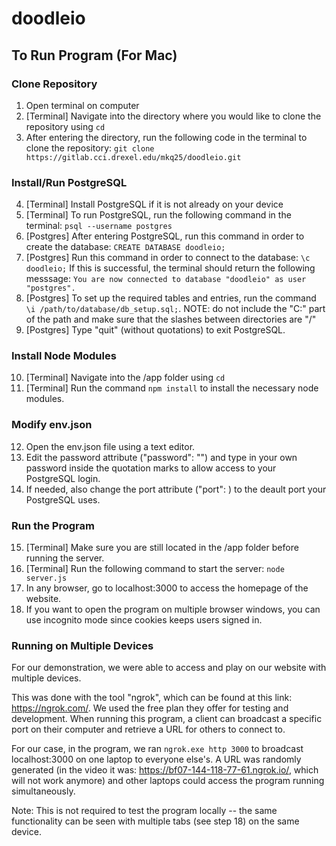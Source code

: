 # doodleio
## To Run Program (For Mac)
### Clone Repository
1. Open terminal on computer
2. [Terminal] Navigate into the directory where you would like to clone the repository using ```cd```
3. After entering the directory, run the following code in the terminal to clone the repository: ```git clone https://gitlab.cci.drexel.edu/mkq25/doodleio.git```
### Install/Run PostgreSQL
4. [Terminal] Install PostgreSQL if it is not already on your device
5. [Terminal] To run PostgreSQL, run the following command in the terminal: ```psql --username postgres```
6. [Postgres] After entering PostgreSQL, run this command in order to create the database: ```CREATE DATABASE doodleio;```
7. [Postgres] Run this command in order to connect to the database: ```\c doodleio;```
If this is successful, the terminal should return the following messsage: ```You are now connected to database "doodleio" as user "postgres".```
8. [Postgres] To set up the required tables and entries, run the command ```\i /path/to/database/db_setup.sql;```. NOTE: do not include the "C:" part of the path and make sure that the slashes between directories are "/"
9. [Postgres] Type "quit" (without quotations) to exit PostgreSQL. 
### Install Node Modules
10. [Terminal] Navigate into the /app folder using ```cd```
11. [Terminal] Run the command ```npm install``` to install the necessary node modules.
### Modify env.json
12. Open the env.json file using a text editor.
13. Edit the password attribute ("password": "") and type in your own password inside the quotation marks to allow access to your PostgreSQL login.
14. If needed, also change the port attribute ("port": ) to the deault port your PostgreSQL uses.
### Run the Program
15. [Terminal] Make sure you are still located in the /app folder before running the server.
16. [Terminal] Run the following command to start the server: ```node server.js```
17. In any browser, go to localhost:3000 to access the homepage of the website.
18. If you want to open the program on multiple browser windows, you can use incognito mode since cookies keeps users signed in.
### Running on Multiple Devices
For our demonstration, we were able to access and play on our website with multiple devices. 

This was done with the tool "ngrok", which can be found at this link: https://ngrok.com/. We used the free plan they offer for testing and development. When running this program, a client can broadcast a specific port on their computer and retrieve a URL for others to connect to. 

For our case, in the program, we ran ```ngrok.exe http 3000``` to broadcast localhost:3000 on one laptop to everyone else's. A URL was randomly generated (in the video it was: https://bf07-144-118-77-61.ngrok.io/, which will not work anymore) and other laptops could access the program running simultaneously.

Note: This is not required to test the program locally -- the same functionality can be seen with multiple tabs (see step 18) on the same device. 

